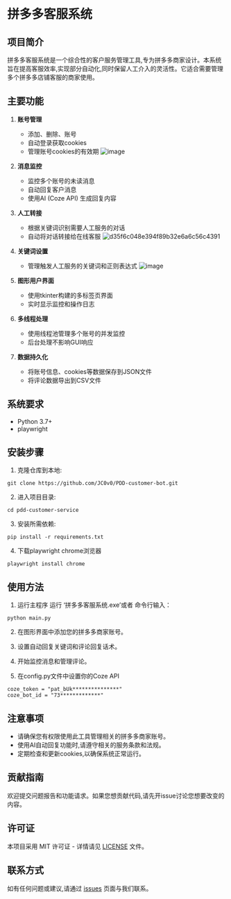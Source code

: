 # 拼多多客服系统

## 项目简介

拼多多客服系统是一个综合性的客户服务管理工具,专为拼多多商家设计。本系统旨在提高客服效率,实现部分自动化,同时保留人工介入的灵活性。它适合需要管理多个拼多多店铺客服的商家使用。

## 主要功能

1. **账号管理**
   - 添加、删除、账号
   - 自动登录获取cookies
   - 管理账号cookies的有效期
![image](https://github.com/user-attachments/assets/272c7106-5788-4b7d-bbc5-b4b87c48a2e7)


2. **消息监控**
   - 监控多个账号的未读消息
   - 自动回复客户消息
   - 使用AI (Coze API) 生成回复内容

3. **人工转接**
   - 根据关键词识别需要人工服务的对话
   - 自动将对话转接给在线客服
![d35f6c048e394f89b32e6a6c56c4391](https://github.com/user-attachments/assets/ad770de9-f99d-4622-8f19-13845a699d6d)

4. **关键词设置**
   - 管理触发人工服务的关键词和正则表达式
![image](https://github.com/user-attachments/assets/a0fbac59-c724-4d5c-a320-c4bc53cf6605)

5. **图形用户界面**
   - 使用tkinter构建的多标签页界面
   - 实时显示监控和操作日志

6. **多线程处理**
   - 使用线程池管理多个账号的并发监控
   - 后台处理不影响GUI响应

7. **数据持久化**
   - 将账号信息、cookies等数据保存到JSON文件
   - 将评论数据导出到CSV文件


## 系统要求
- Python 3.7+
- playwright

## 安装步骤

1. 克隆仓库到本地:
```
git clone https://github.com/JC0v0/PDD-customer-bot.git
```
2. 进入项目目录:
```
cd pdd-customer-service
```
3. 安装所需依赖:
```
pip install -r requirements.txt
```
4. 下载playwright chrome浏览器
```
playwright install chrome
```

## 使用方法

1. 运行主程序
   运行 ‘拼多多客服系统.exe’或者 命令行输入：
```
python main.py
```

2. 在图形界面中添加您的拼多多商家账号。

3. 设置自动回复关键词和评论回复话术。

4. 开始监控消息和管理评论。

5. 在config.py文件中设置你的Coze API
```
coze_token = "pat_bUk***************"
coze_bot_id = "73*************"
```
## 注意事项

- 请确保您有权限使用此工具管理相关的拼多多商家账号。
- 使用AI自动回复功能时,请遵守相关的服务条款和法规。
- 定期检查和更新cookies,以确保系统正常运行。

## 贡献指南

欢迎提交问题报告和功能请求。如果您想贡献代码,请先开issue讨论您想要改变的内容。

## 许可证

本项目采用 MIT 许可证 - 详情请见 [LICENSE](LICENSE) 文件。

## 联系方式

如有任何问题或建议,请通过 [issues](https://github.com/your-username/pdd-customer-service/issues) 页面与我们联系。

